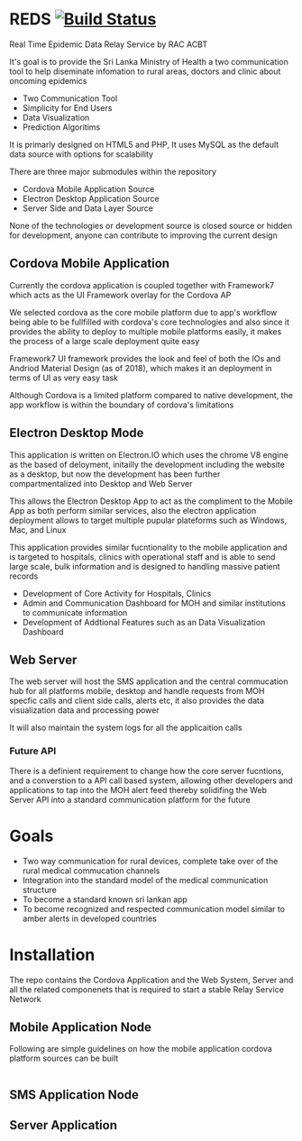 # REDS [![Build Status](https://travis-ci.org/voxsar/reds.svg?branch=master)](https://travis-ci.org/voxsar/reds)
Real Time Epidemic Data Relay Service by RAC ACBT

It's goal is to provide the Sri Lanka Ministry of Health a two communication tool to help diseminate infomation to rural areas, doctors and clinic about oncoming epidemics

- Two Communication Tool
- Simplicity for End Users
- Data Visualization
- Prediction Algoritims

It is primarly designed on HTML5 and PHP, It uses MySQL as the default data source with options for scalability

There are three major submodules within the repository
- Cordova Mobile Application Source
- Electron Desktop Application Source
- Server Side and Data Layer Source

None of the technologies or development source is closed source or hidden for development, anyone can contribute to improving the current design

## Cordova Mobile Application

 Currently the cordova application is coupled together with Framework7 which acts as the UI Framework overlay for the Cordova AP
 
 We selected cordova as the core mobile platform due to app's workflow being able to be fullfilled with cordova's core technologies and also since it provides the ability to deploy to multiple mobile platforms easily, it makes the process of a large scale deployment quite easy
 
 Framework7 UI framework provides the look and feel of both the IOs and Andriod Material Design (as of 2018), which makes it an deployment in terms of UI as very easy task
 
 Although Cordova is a limited platform compared to native development, the app workflow is within the boundary of cordova's limitations
 
 ## Electron Desktop Mode
 
 This application is written on Electron.IO which uses the chrome V8 engine as the based of deloyment, initailly the development including the website as a desktop, but now the development has been further compartmentalized into Desktop and Web Server
 
 This allows the Electron Desktop App to act as the compliment to the Mobile App as both perform similar services, also the electron application deployment allows to target multiple pupular plateforms such as Windows, Mac, and Linux
 
 This application provides similar fucntionality to the mobile application and is targeted to hospitals, clinics with operational staff and is able to send large scale, bulk information and is designed to handling massive patient records
 
 - Development of Core Activity for Hospitals, Clinics
 - Admin and Communication Dashboard for MOH and similar institutions to communicate information
 - Development of Addtional Features such as an Data Visualization Dashboard
 
 ## Web Server
 
 The web server will host the SMS application and the central commucation hub for all platforms mobile, desktop and handle requests from MOH specfic calls and client side calls, alerts etc, it also provides the data visualization data and processing power
 
 It will also maintain the system logs for all the applicaition calls
 
 ### Future API
There is a definient requirement to change how the core server fucntions, and a converstion to a API call based system, allowing other developers and applications to tap into the MOH alert feed thereby solidifing the Web Server API into a standard communication platform for the future

# Goals

- Two way communication for rural devices, complete take over of the rural medical commucation channels
- Integration into the standard model of the medical communication structure
- To become a standard known sri lankan app
- To become recognized and respected communication model similar to amber alerts in developed countries

# Installation

The repo contains the Cordova Application and the Web System, Server and all the related componenets that is required to start a stable Relay Service Network

## Mobile Application Node

Following are simple guidelines on how the mobile application cordova platform sources can be built

```bash

```

## SMS Application Node

## Server Application
